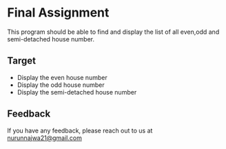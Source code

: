 
# Final Assignment 

This program should be able to find and display the list of all even,odd and semi-detached house number.
## Target

- Display the even house number
- Display the odd house number
- Display the semi-detached house number

## Feedback

If you have any feedback, please reach out to us at nurunnajwa21@gmail.com

